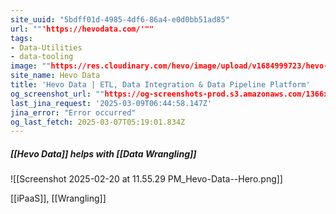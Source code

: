 ```yaml
---
site_uuid: "5bdff01d-4985-4df6-86a4-e0d0bb51ad85"
url: ""'https://hevodata.com/'""
tags:
- Data-Utilities
- data-tooling
image: ""https://res.cloudinary.com/hevo/image/upload/v1684999723/hevo-website/social-share-thumbnails/logo-fb-meta_yajbqg.png""
site_name: Hevo Data
title: 'Hevo Data | ETL, Data Integration & Data Pipeline Platform'
og_screenshot_url: ""https://og-screenshots-prod.s3.amazonaws.com/1366x768/80/false/8b466fd98e47d31eddad2c01dec4ecfab1bc3d1950ff59b8b5f7d4be47ca8d52.jpeg""
last_jina_request: '2025-03-09T06:44:58.147Z'
jina_error: "Error occurred"
og_last_fetch: 2025-03-07T05:19:01.834Z
---
```



##### [[Hevo Data]] helps with [[Data Wrangling]]
![[Screenshot 2025-02-20 at 11.55.29 PM_Hevo-Data--Hero.png]]

[[iPaaS]], [[Wrangling]]
